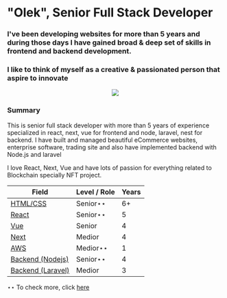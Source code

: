 # **"Olek"**, Senior Full Stack Developer

### I've been developing websites for more than 5 years and during those days I have gained broad & deep set of skills in frontend and backend development. 

### I like to think of myself as a creative & passionated person that aspire to innovate


<p align="center">
  <a href="https://github.com/DenverCoder1/readme-typing-svg"><img src="https://readme-typing-svg.herokuapp.com/?lines=Senior%20full%20stack%20developer;5+%2B%20years%20of%20experience;Being%20passionate%20and%20creative&center=true&width=380&height=45"></a>
</p>

### Summary

This is senior full stack developer with more than 5 years of experience specialized in react, next, vue for frontend and node, laravel, nest for backend.
I have built and managed beautiful eCommerce websites, enterprise software, trading site and also have implemented backend with Node.js and laravel

I love React, Next, Vue  and have lots of passion for everything related to Blockchain specially NFT project.

| **Field**                                                                                          | **Level / Role** | **Years** |
| -------------------------------------------------------------------------------------------------- | ---------------- | --------- |
| [HTML/CSS](https://en.wikipedia.org/wiki/HTML5)                                                    | Senior⋆⋆         | 6+        |
| [React](https://reactjs.org/)                                                                      | Senior⋆⋆         | 5         |
| [Vue](https://vuejs.org/)                                                                          | Senior           | 4         |
| [Next](https://nextjs.org/)                                                                        | Medior           | 4         |
| [AWS](https://aws.amazon.com/)                                                                     | Medior⋆⋆         | 1         |
| [Backend (Nodejs)](https://nodejs.org/)                                                            | Senior⋆⋆         | 4         |
| [Backend (Laravel)](https://laravel.com/)                                                          | Medior           | 3         |

⋆⋆ To check more, click <a href="https://portfoilo-mu.vercel.app/#tech"> here </a>


